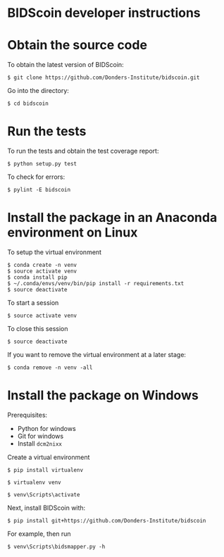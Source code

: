 # BIDScoin developer instructions

# Obtain the source code

To obtain the latest version of BIDScoin:
```console
$ git clone https://github.com/Donders-Institute/bidscoin.git
```

Go into the directory:
```console
$ cd bidscoin
```

# Run the tests

To run the tests and obtain the test coverage report:
```console
$ python setup.py test
```

To check for errors:
```console
$ pylint -E bidscoin
```

# Install the package in an Anaconda environment on Linux

To setup the virtual environment

```console
$ conda create -n venv
$ source activate venv
$ conda install pip
$ ~/.conda/envs/venv/bin/pip install -r requirements.txt
$ source deactivate
```

To start a session
```console
$ source activate venv
```

To close this session
```console
$ source deactivate
```

If you want to remove the virtual environment at a later stage:

```console
$ conda remove -n venv -all
```

# Install the package on Windows

Prerequisites:
* Python for windows
* Git for windows
* Install `dcm2nixx`

Create a virtual environment

```console
$ pip install virtualenv
```

```console
$ virtualenv venv
```

```console
$ venv\Scripts\activate
```

Next, install BIDScoin with:
```console
$ pip install git+https://github.com/Donders-Institute/bidscoin
```

For example, then run 
```console
$ venv\Scripts\bidsmapper.py -h
```
